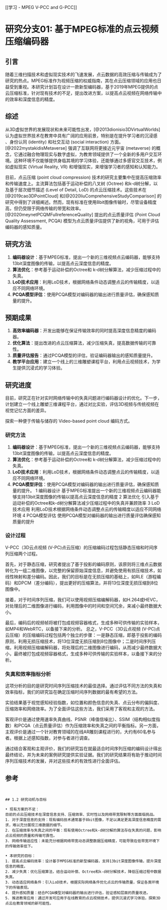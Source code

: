 [[学习 - MPEG V-PCC and G-PCC]]
# 研究分支01: 基于MPEG标准的点云视频压缩编码器

## 引言

随着三维扫描技术和虚拟现实技术的飞速发展，点云数据的高效压缩与传输成为了研究的热点。MPEG标准作为视频压缩的权威指南，其在点云压缩领域的应用也日益受到重视。本研究计划旨在设计一款新型编码器，基于2019年MPEG提供的点云压缩标准，针对现有技术的不足，提出改进方案，以提高点云视频在网络传输中的效率和深度信息的精度。

## 综述

从3D虚拟世界的发展现状和未来可能性出发，[@2013dionisio3DVirtualWorlds]认为虚拟世界技术在教育中具有广阔的应用前景，特别是在提升学习者的沉浸感 、身份认同 (identity) 和社交互动 (social interaction) 方面。[@2022mystakidisMetaverse] 强调了互联网将更接近元宇宙 (metaverse) 的概念，它通过融合物理现实与数字虚拟，为教育领域提供了一个全新的多用户交互环境。这种环境不仅能够提供身临其境的学习体验，还能够通过多感官交互技术，例如虚拟现实 (Virtual Reality, VR) 和增强现实，来增强学习者的感知和认知能力。

目前，点云压缩 (point cloud compression) 技术的研究主要集中在提高压缩效率和传输速度上。主流算法包括基于运动补偿的八叉树 (Octree) 和k-d树分解，以及基于层次细节描述 (Level of Detail, LoD) 的点云压缩技术。这些技术在[@2019cao3DPointCloud] 和[@2020liuComprehensiveStudyComparison] 的研究中得到了详细阐述。然而，现有标准在使用8bit图像传输时，尽管设备精度高，但仍受限于网络传输的带宽和效率。[@2020meynetPCQMFullreferenceQuality]  提出的点云质量评估 (Point Cloud Quality Assessment, PCQA) 模型为点云质量评估提供了新的视角，可用于评估编码器的感知质量。

## 研究方法

1. **编码器设计**：基于MPEG标准，提出一个新的三维视频点云编码器，能够支持13bit深度图像的传输，以提高点云深度信息的精度。
2. **算法优化**：参考基于运动补偿的Octree和 k-d树分解算法，减少压缩过程中的失真。
3. **LoD技术应用**：利用LoD技术，根据网络条件动态调整点云的传输精度，以适应不同网络环境。
4. **PCQA模型评估**：使用PCQA模型对编码器的输出进行质量评估，确保感知质量的提升。

## 预期成果

1. **高效率编码器**：开发出能够在保证传输效率的同时提高深度信息精度的编码器。
2. **优化算法**：提出改进的点云压缩算法，减少压缩失真，提高数据传输的可靠性。
3. **质量评估报告**：通过PCQA模型的评估，验证编码器输出的感知质量提升。
4. **教学平台应用**：建立一个线上的三维雕塑课程平台，利用点云视频技术，为学生提供沉浸式的学习体验。

## 研究进度

目前，研究正在针对实时网络传输中的失真问题进行编码器设计的优化。下一步，计划建立一个线上雕塑三维课程平台，通过对比实验，评估3D视频与传统视频在视觉记忆方面的差异。




探索一种便于传输与储存的 Video-based point cloud 编码方式。

### 研究方法

1. **编码器设计**：基于MPEG标准，提出一个新的三维视频点云编码器，能够支持13bit深度图像的传输，以提高点云深度信息的精度。
2. **算法优化**：参考基于运动补偿的Octree和 k-d树分解算法，减少压缩过程中的失真。
3. **LoD技术应用**：利用LoD技术，根据网络条件动态调整点云的传输精度，以适应不同网络环境。
4. **PCQA模型评估**：使用PCQA模型对编码器的输出进行质量评估，确保感知质量的提升。
1 编码器设计 基于MPEG标准提出一个新的三维视频点云编码器能够支持13bit深度图像的传输以提高点云深度信息的精度 
2 算法优化 引入基于运动补偿的Octree和k-d树分解算法减少压缩过程中的失真并兼顾效率 
3 LoD技术应用 利用LoD技术根据网络条件动态调整点云的传输精度以适应不同网络环境 
4 PCQA模型评估 使用PCQA模型对编码器的输出进行质量评估确保感知质量的提升 

### 设计过程

V-PCC（3D云点视频 (V-PC)点云压缩）的压缩编码过程包括静态压缩和时间序列压缩两个过程。

首先，对于静态压缩，研究者提出了基于投影的编码原则，该原则将三维点云数据转化为一组二维图像，以完整的保留原始深度信息，并避免使用有损压缩技术，如线性映射和差分编码。因此，我们的目标是在无损压缩的基础上，如RLE（游程编码）和DPCM（差分编码），提出更好的压缩算法，并将13位深度无损压缩到8位图像中。

接着，对于时间序列压缩，我们可以使用视频压缩编解码器，如H.264或HEVC，对处理后的二维图像进行编码，利用图像中的时间和空间冗余，来减小最终数据大小。

最后，编码后的视频帧将被打包成视频容器格式，生成多种可供传输的实验样本，如MP4和WebRTC，以备接下来的分析。 总之，V-PCC（3D云点视频 (V-PC)点云压缩）的压缩编码过程包括两个独立的步骤：一是静态压缩，即基于投影的编码原则，利用无损压缩技术，将13位深度无损压缩到8位图像中；二是时间序列压缩，利用视频压缩编解码器，将处理后的二维图像进行编码，从而减少最终数据大小，最终被打包成视频容器格式，生成多种可供传输的实验样本，以备接下来的分析。

### 失真和效率指标分析

这项分析的目的是研究时间序列压缩技术的最佳选择。通过评估不同方法的失真和效率指标，我们的研究旨在确定压缩时间序列数据的最有希望的方法。

实验结果基于视觉感知经验指数，如位置和颜色信息的失真、点云分布的偏斜度、压缩效率和网络效率。为了全面评估这些方法，我们采用了客观和主观的方法。

客观评价是通过使用速率失真曲线、PSNR（峰值信噪比）、SSIM（结构相似度指数）和PCQA（点云质量评估）作为压缩效率和失真之间的平衡指标。另一方面，主观评价是通过一个针对教育领域的在线AR雕刻课程进行的，大约有60名参与者。根据上述感知指数，对参与者进行调查。

通过结合客观和主观评价，我们的研究旨在就最适合时间序列压缩的编码设计得出最终结论，并为未来的案例研究提供实验证据。我们的研究结果将有助于推动时间序列压缩技术的发展，并对这些技术的有效性进行全面评估。


## 参考
```


## 1.2 研究动机与目标  

• 现有方案的不足：  
目前的点云压缩技术在深度信息支持、压缩效率、实时性以及网络带宽限制等方面面临挑战。  
1. 对于深度信息的支持：现有编码技术通常基于8bit图像，不足以满足更高深度信息精度的需求，难以充分展现三维数据的细节。  
2. 在压缩效率与失真之间的平衡：现有使用Octree和k-d树分解的算法存在失真的问题，影响点云视频的质量和传输可靠性。  
3. 网络传输适应性：未能充分根据网络带宽动态调整数据压缩精度，可能导致在低带宽环境下的传输效率低下。  

• 本研究的目标：  
1. 提高点云编码效率：设计基于MPEG标准的新型编码器，支持13bit深度图像传输，提升深度信息的精度。  
2. 减少失真：优化压缩算法，结合运动补偿、Octree和k-d树分解技术，降低压缩过程中数据失真。  
3. 动态适应网络条件：引入LoD技术，根据实际网络条件优化点云的传输质量，保证各类环境下的传输表现。  
4. 提升感知质量：结合PCQA模型对编码器的输出进行评估，验证感知层面的质量改进。  
5. 推进教育应用：通过开发可应用于在线教育的点云视频技术，提供沉浸式学习体验，探索3D点云在教育领域的新可能性。  


```